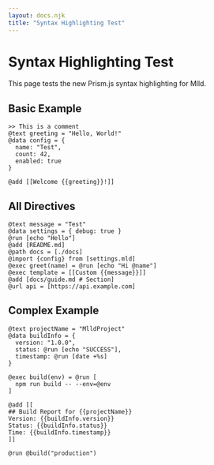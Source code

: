 ```yaml
---
layout: docs.njk
title: "Syntax Highlighting Test"
---
```


# Syntax Highlighting Test

This page tests the new Prism.js syntax highlighting for Mlld.

## Basic Example

```mlld
>> This is a comment
@text greeting = "Hello, World!"
@data config = {
  name: "Test",
  count: 42,
  enabled: true
}

@add [[Welcome {{greeting}}!]]
```

## All Directives

```mlld
@text message = "Test"
@data settings = { debug: true }
@run [echo "Hello"]
@add [README.md]
@path docs = [./docs]
@import {config} from [settings.mld]
@exec greet(name) = @run [echo "Hi @name"]
@exec template = [[Custom {{message}}]]
@add [docs/guide.md # Section]
@url api = [https://api.example.com]
```

## Complex Example

```mlld
@text projectName = "MlldProject"
@data buildInfo = {
  version: "1.0.0",
  status: @run [echo "SUCCESS"],
  timestamp: @run [date +%s]
}

@exec build(env) = @run [
  npm run build -- --env=@env
]

@add [[
## Build Report for {{projectName}}
Version: {{buildInfo.version}}
Status: {{buildInfo.status}}
Time: {{buildInfo.timestamp}}
]]

@run @build("production")
```